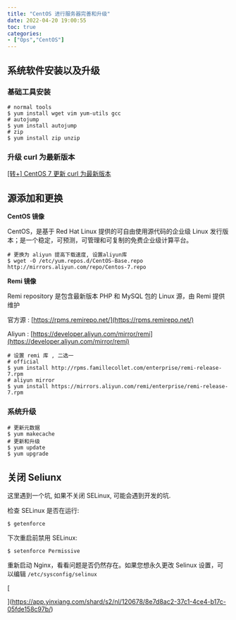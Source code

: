 ```yaml
---
title: "CentOS 进行服务器完善和升级"
date: 2022-04-20 19:00:55
toc: true
categories:
- ["Ops","CentOS"]
---
```


## 系统软件安装以及升级




### 基础工具安装
```shell
# normal tools
$ yum install wget vim yum-utils gcc
# autojump
$ yum install autojump
# zip
$ yum install zip unzip
```

### 升级 curl 为最新版本
[[转+] CentOS 7 更新 curl 为最新版本](https://www.yuque.com/go/doc/74347798?view=doc_embed)

## 源添加和更换
**CentOS 镜像**

CentOS，是基于 Red Hat Linux 提供的可自由使用源代码的企业级 Linux 发行版本；是一个稳定，可预测，可管理和可复制的免费企业级计算平台。
```shell
# 更换为 aliyun 提高下载速度, 设置aliyun库
$ wget -O /etc/yum.repos.d/CentOS-Base.repo http://mirrors.aliyun.com/repo/Centos-7.repo
```
**Remi 镜像**

Remi repository 是包含最新版本 PHP 和 MySQL 包的 Linux 源，由 Remi 提供维护

官方源 : [https://rpms.remirepo.net/](https://rpms.remirepo.net/)

Aliyun : [https://developer.aliyun.com/mirror/remi](https://developer.aliyun.com/mirror/remi)
```
# 设置 remi 库 , 二选一
# official
$ yum install http://rpms.famillecollet.com/enterprise/remi-release-7.rpm
# aliyun mirror
$ yum install https://mirrors.aliyun.com/remi/enterprise/remi-release-7.rpm
```

### 系统升级
```
# 更新元数据
$ yum makecache
# 更新和升级
$ yum update
$ yum upgrade
```

## 关闭 Seliunx
这里遇到一个坑, 如果不关闭 SELinux, 可能会遇到开发的坑.

检查 SELinux 是否在运行:
```
$ getenforce
```
下次重启前禁用 SELinux:
```
$ setenforce Permissive
```
重新启动 Nginx，看看问题是否仍然存在。如果您想永久更改 Selinux 设置，可以编辑 `/etc/sysconfig/selinux`

[

](https://app.yinxiang.com/shard/s2/nl/120678/8e7d8ac2-37c1-4ce4-b17c-05fde158c97b/)

